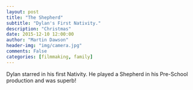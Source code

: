 ```yaml
---
layout: post
title: "The Shepherd"
subtitle: "Dylan's First Nativity."
description: "Christmas"
date: 2015-12-10 12:00:00
author: "Martin Dawson"
header-img: "img/camera.jpg"
comments: False
categories: [filmmaking, family]
---
```

Dylan starred in his first Nativity. He played a Shepherd in his Pre-School production and was superb!
